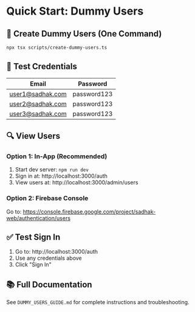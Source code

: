 # Quick Start: Dummy Users

## 🚀 Create Dummy Users (One Command)

```bash
npx tsx scripts/create-dummy-users.ts
```

## 🔐 Test Credentials

| Email | Password |
|-------|----------|
| user1@sadhak.com | password123 |
| user2@sadhak.com | password123 |
| user3@sadhak.com | password123 |

## 🔍 View Users

### Option 1: In-App (Recommended)
1. Start dev server: `npm run dev`
2. Sign in at: http://localhost:3000/auth
3. View users at: http://localhost:3000/admin/users

### Option 2: Firebase Console
Go to: https://console.firebase.google.com/project/sadhak-web/authentication/users

## ✅ Test Sign In

1. Go to: http://localhost:3000/auth
2. Use any credentials above
3. Click "Sign In"

## 📚 Full Documentation

See `DUMMY_USERS_GUIDE.md` for complete instructions and troubleshooting.

